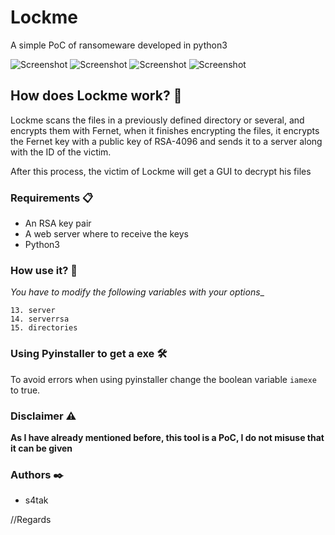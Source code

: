 # Lockme
A simple PoC of ransomeware developed in python3



![Screenshot](https://img.shields.io/badge/Platform-Windows-brightgreen)
![Screenshot](https://img.shields.io/badge/Platform-Linux-brightgreen)
![Screenshot](https://img.shields.io/badge/Language-Python%203-blue)
![Screenshot](https://img.shields.io/badge/Language-Php-blue)




## How does Lockme work? 🚀



Lockme scans the files in a previously defined directory or several, and encrypts them with Fernet, when it finishes encrypting the files, it encrypts the Fernet key with a public key of RSA-4096 and sends it to a server along with the ID of the victim.

After this process, the victim of Lockme will get a GUI to decrypt his files



### Requirements 📋



* An RSA key pair
* A web server where to receive the keys
* Python3



### How use it? 🔧



_You have to modify the following variables with your options__
```
13. server
14. serverrsa
15. directories
```


### Using Pyinstaller to get a exe 🛠️



To avoid errors when using pyinstaller change the boolean variable ```iamexe``` to true.



### Disclaimer ⚠️



**As I have already mentioned before, this tool is a PoC, I do not misuse that it can be given**



### Authors ✒️

* s4tak

//Regards
